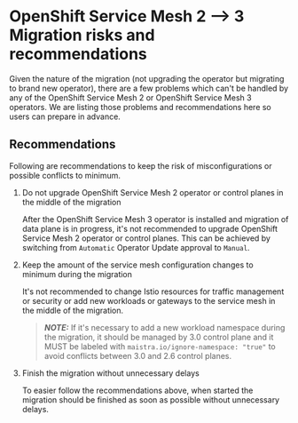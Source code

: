 # OpenShift Service Mesh 2 --> 3 Migration risks and recommendations
Given the nature of the migration (not upgrading the operator but migrating to brand new operator), there are a few problems which can't be handled by any of the OpenShift Service Mesh 2 or OpenShift Service Mesh 3 operators. We are listing those problems and recommendations here so users can prepare in advance.

## Recommendations
Following are recommendations to keep the risk of misconfigurations or possible conflicts to minimum.

1. Do not upgrade OpenShift Service Mesh 2 operator or control planes in the middle of the migration

    After the OpenShift Service Mesh 3 operator is installed and migration of data plane is in progress, it's not recommended to upgrade OpenShift Service Mesh 2 operator or control planes. This can be achieved by switching from `Automatic` Operator Update approval to `Manual`.
1. Keep the amount of the service mesh configuration changes to minimum during the migration

    It's not recommended to change Istio resources for traffic management or security or add new workloads or gateways to the service mesh in the middle of the migration.
    > **_NOTE:_** If it's necessary to add a new workload namespace during the migration, it should be managed by 3.0 control plane and it MUST be labeled with `maistra.io/ignore-namespace: "true"` to avoid conflicts between 3.0 and 2.6 control planes.
1. Finish the migration without unnecessary delays

    To easier follow the recommendations above, when started the migration should be finished as soon as possible without unnecessary delays.

